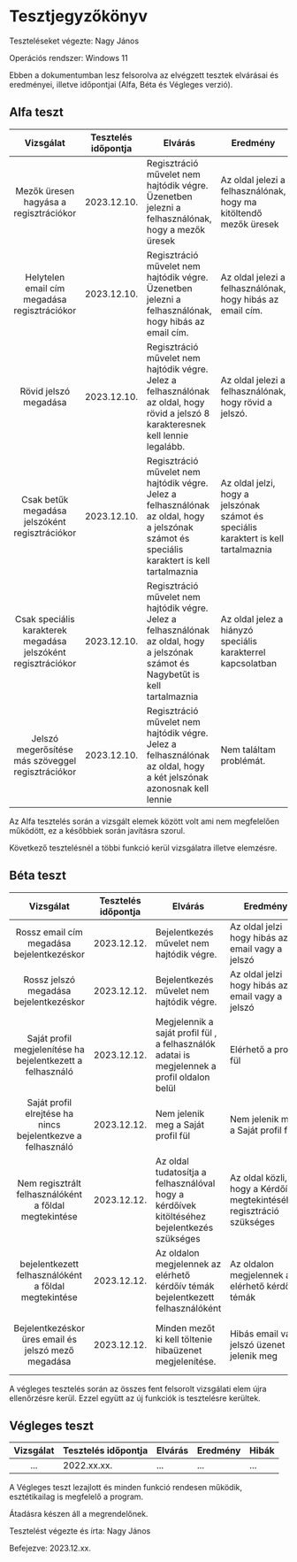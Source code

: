 # Tesztjegyzőkönyv

Teszteléseket végezte: Nagy János

Operációs rendszer: Windows 11

Ebben a dokumentumban lesz felsorolva az elvégzett tesztek elvárásai és eredményei, illetve időpontjai (Alfa, Béta és Végleges verzió).

## Alfa teszt

| Vizsgálat | Tesztelés időpontja | Elvárás | Eredmény | Hibák |
| :---: | --- | --- | --- | --- |
|Mezők üresen hagyása a regisztrációkor| 2023.12.10. | Regisztráció művelet nem hajtódik végre. Üzenetben jelezni a felhasználónak, hogy  a mezők üresek | Az  oldal jelezi a felhasználónak, hogy ma kitöltendő mezők üresek | Nem találtam hibát.|
|Helytelen email cím megadása regisztrációkor| 2023.12.10. | Regisztráció művelet nem hajtódik végre. Üzenetben jelezni a felhasználónak, hogy hibás az email cím. | Az oldal jelezi a felhasználónak, hogy hibás az email cím. | Nem találtam hibát.|
|Rövid jelszó megadása | 2023.12.10. | Regisztráció művelet nem hajtódik végre.  Jelez a felhasználónak az oldal, hogy rövid a jelszó 8 karakteresnek kell lennie legalább.| Az oldal jelezi a felhasználónak, hogy rövid a jelszó.  | Nem találtam hibát.|
|Csak betűk megadása jelszóként regisztrációkor | 2023.12.10. | Regisztráció művelet nem hajtódik végre.  Jelez a felhasználónak az oldal, hogy a jelszónak számot és speciális karaktert is kell tartalmaznia| Az oldal jelzi, hogy a jelszónak számot és speciális karaktert is kell tartalmaznia|Nem találtam hibát. |
|Csak speciális karakterek megadása jelszóként regisztrációkor | 2023.12.10. | Regisztráció művelet nem hajtódik végre.  Jelez a felhasználónak az oldal, hogy a jelszónak számot és Nagybetűt is kell tartalmaznia| Az oldal jelez a hiányzó speciális karakterrel kapcsolatban | Nem találtam hibát.|
|Jelszó megerősítése más szöveggel regisztrációkor| 2023.12.10. | Regisztráció művelet nem hajtódik végre.  Jelez a felhasználónak az oldal, hogy a két jelszónak azonosnak kell lennie| Nem találtam problémát. | Nem találtam hibát. |







Az Alfa tesztelés során a vizsgált elemek között volt ami nem megfelelően működött, ez a későbbiek során javításra szorul.

Következő tesztelésnél a többi funkció kerül vizsgálatra illetve elemzésre.
## Béta teszt

| Vizsgálat | Tesztelés időpontja | Elvárás | Eredmény | Hibák |
| :---: | --- | --- | --- | --- |
|Rossz email cím megadása bejelentkezéskor| 2023.12.12. | Bejelentkezés művelet nem hajtódik végre. | Az oldal jelzi hogy hibás az email vagy a jelszó |Nem találtam hibát. |
|Rossz jelszó megadása bejelentkezéskor| 2023.12.12. | Bejelentkezés művelet nem hajtódik végre. | Az oldal jelzi hogy hibás az email vagy a jelszó | Nem találtam hibát. |
|Saját profil megjelenítése ha bejelentkezett a felhasználó | 2023.12.12. | Megjelennik a saját profil fül , a felhasználók adatai is megjelennek a profil oldalon belül| Elérhető a profil fül |Nem találtam hibát.|
|Saját profil elrejtése ha nincs bejelentkezve a felhasználó| 2023.12.12. | Nem jelenik meg a  Saját profil fül |  Nem jelenik meg a  Saját profil fül  | Nem találtam hibát. |
|Nem regisztrált felhasználóként a főldal megtekintése| 2023.12.12. | Az oldal tudatosítja a felhasználóval hogy a kérdőívek kitöltéséhez bejelentkezés szükséges | Az oldal közli, hogy a Kérdőív megtekintéséhez regisztráció szükséges | Nem találtam hibát. |
|bejelentkezett felhasználóként a főldal megtekintése| 2023.12.12. | Az oldalon megjelennek az elérhető kérdőív témák bejelentkezett felhasználóként |Az oldalon megjelennek az elérhető kérdőív témák | Nem találtam hibát. |
|Bejelentkezéskor üres email és jelszó mező megadása | 2023.12.12. | Minden mezőt ki kell töltenie hibaüzenet megjelenítése.  | Hibás email vagy jelszó üzenet jelenik meg  | Nem megfelelő a hibára figyelmeztető üzenet |




A végleges tesztelés során az összes fent felsorolt vizsgálati elem újra ellenőrzésre kerül. Ezzel együtt az új funkciók is tesztelésre kerültek.

## Végleges teszt
| Vizsgálat | Tesztelés időpontja | Elvárás | Eredmény | Hibák |
| :---: | --- | --- | --- | --- |
| ... | 2022.xx.xx. | ... | ... | ... |

A Végleges teszt lezajlott és minden funkció rendesen működik, esztétikailag is megfelelő a program.

Átadásra készen áll a megrendelőnek.

Tesztelést végezte és írta: Nagy János

Befejezve: 2023.12.xx.

